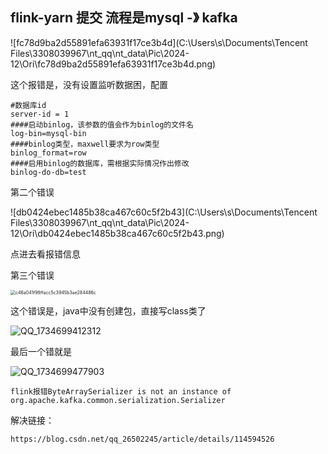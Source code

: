 ## flink-yarn  提交  流程是mysql -》 kafka

![fc78d9ba2d55891efa63931f17ce3b4d](C:\Users\s\Documents\Tencent Files\3308039967\nt_qq\nt_data\Pic\2024-12\Ori\fc78d9ba2d55891efa63931f17ce3b4d.png)

这个报错是，没有设置监听数据困，配置

```
#数据库id
server-id = 1
####启动binlog，该参数的值会作为binlog的文件名
log-bin=mysql-bin
####binlog类型，maxwell要求为row类型
binlog_format=row
####启用binlog的数据库，需根据实际情况作出修改
binlog-do-db=test

```

第二个错误

![db0424ebec1485b38ca467c60c5f2b43](C:\Users\s\Documents\Tencent Files\3308039967\nt_qq\nt_data\Pic\2024-12\Ori\db0424ebec1485b38ca467c60c5f2b43.png)

点进去看报错信息

第三个错误

<img src="C:\Users\s\Documents\Tencent Files\3308039967\nt_qq\nt_data\Pic\2024-12\Ori\c46a041f98ffacc5c3945b3ae284486c.png" alt="c46a041f98ffacc5c3945b3ae284486c" style="zoom:50%;" />

这个错误是，java中没有创建包，直接写class类了

![QQ_1734699412312](C:\Users\s\AppData\Local\Temp\QQ_1734699412312.png)

最后一个错就是

![QQ_1734699477903](C:\Users\s\AppData\Local\Temp\QQ_1734699477903.png)

```
flink报错ByteArraySerializer is not an instance of org.apache.kafka.common.serialization.Serializer
```

解决链接：

```
https://blog.csdn.net/qq_26502245/article/details/114594526
```

